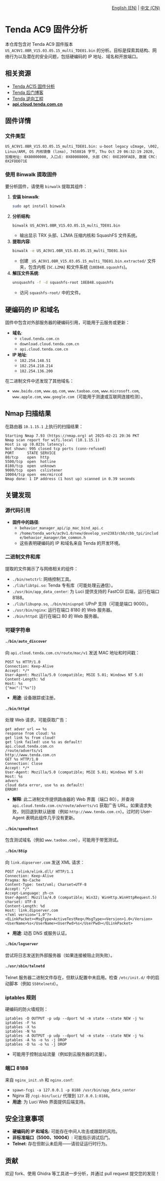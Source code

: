 
<div align="right">
  <a href="README.md">English (EN)</a> | 
  <a href="README-cn.md">中文 (CN)</a>
</div>

# Tenda AC9 固件分析

本仓库包含对 Tenda AC9 固件版本 `US_AC9V1.0BR_V15.03.05.15_multi_TDE01.bin` 的分析。目标是探索其结构、网络行为以及潜在的安全问题，包括硬编码的 IP 地址、域名和开放端口。

## 相关资源
- [Tenda AC15 固件分析](https://github.com/SC0p30N3/Tenda-AC15-Firmware-V15.03.05.18)
- [Tenda 后门博客](https://ea.github.io/blog/2013/10/18/tenda-backdoor/)
- [Tenda 逆向工程](https://github.com/latonita/tenda-reverse)
- [**api.cloud.tenda.com.cn**](https://github.com/mrxehmad/api.cloud.tenda.com.cn)

## 固件详情

### 文件类型
```
US_AC9V1.0BR_V15.03.05.15_multi_TDE01.bin: u-boot legacy uImage, \002, Linux/ARM, OS 内核镜像 (lzma), 7458816 字节, Thu Oct 29 06:32:19 2020, 加载地址: 0X80000000, 入口点: 0X80008000, 头部 CRC: 0XE209FAEB, 数据 CRC: 0X2FDDD71E
```

### 使用 Binwalk 提取固件
要分析固件，请使用 `binwalk` 提取其组件：
1. **安装 binwalk**:
   ```bash
   sudo apt install binwalk
   ```
2. **分析结构**:
   ```bash
   binwalk US_AC9V1.0BR_V15.03.05.15_multi_TDE01.bin
   ```
   - 输出显示 TRX 头部、LZMA 压缩内核和 SquashFS 文件系统。
3. **提取内容**:
   ```bash
   binwalk -e US_AC9V1.0BR_V15.03.05.15_multi_TDE01.bin
   ```
   - 创建 `_US_AC9V1.0BR_V15.03.05.15_multi_TDE01.bin.extracted/` 文件夹，包含内核 (`5C.LZMA`) 和文件系统 (`18EB48.squashfs`)。
4. **解压文件系统**:
   ```bash
   unsquashfs -f -d squashfs-root 18EB48.squashfs
   ```
   - 访问 `squashfs-root/` 中的文件。

## 硬编码的 IP 和域名
固件中包含对外部服务器的硬编码引用，可能用于云服务或更新：
- **域名**:
  - `cloud.tenda.com.cn`
  - `download.cloud.tenda.com.cn`
  - `api.cloud.tenda.com.cn`
- **IP 地址**:
  - `182.254.148.51`
  - `182.254.218.214`
  - `182.254.136.200`

在二进制文件中还发现了其他域名：
- `www.baidu.com`, `www.qq.com`, `www.taobao.com`, `www.microsoft.com`, `www.apple.com`, `www.google.com`（可能用于测速或互联网连接检测）。

## Nmap 扫描结果
在路由器 `10.1.15.1` 上执行的扫描结果：
```
Starting Nmap 7.93 (https://nmap.org) at 2025-02-21 20:36 PKT
Nmap scan report for wifi.local (10.1.15.1)
Host is up (0.023s latency).
Not shown: 995 closed tcp ports (conn-refused)
PORT      STATE SERVICE
80/tcp    open  http
5500/tcp  open  hotline
8180/tcp  open  unknown
9000/tcp  open  cslistener
10004/tcp open  emcrmirccd
Nmap done: 1 IP address (1 host up) scanned in 0.39 seconds
```

## 关键发现
### 源代码引用
- **固件中的路径**:
  - `behavior_manager_api/ip_mac_bind_api.c`
  - `/home/tenda_work/ac9v1.0/new/develop_svn2383/cbb/cbb_tpi/include/behavior_manager/bm_common.h`
  - 这些表明硬编码的 IP 和域名来自 Tenda 的开发环境。

### 二进制文件和库
提取的文件揭示了与网络相关的组件：
- `./bin/netctrl`: 网络控制工具。
- `./lib/libtpi.so`: Tenda 专有库（可能处理云通信）。
- `./usr/bin/app_data_center`: 为 Luci 提供支持的 FastCGI 后端，运行在端口 8188。
- `./lib/libupnp.so`, `./bin/miniupnpd`: UPnP 支持（可能是端口 9000）。
- `./usr/bin/nginx`: 运行在端口 8180 的 Web 服务器。
- `./bin/httpd`: 运行在端口 80 的 Web 服务器。

### 可疑字符串
#### `./bin/auto_discover`
向 `api.cloud.tenda.com.cn/route/mac/v1` 发送 MAC 地址和时间戳：
```http
POST %s HTTP/1.0
Connection: Keep-Alive
Accept: */*
User-Agent: Mozilla/5.0 (compatible; MSIE 5.01; Windows NT 5.0)
Content-Length: %d
Host: %s
{"mac":["%s"]}
```
- **用途**: 设备跟踪或注册。

#### `./bin/httpd`
处理 Web 请求，可能获取广告：
```
get adver url == %s
response from cloud: %s
get link %s from cloud!
get link failed! use %s as default!
api.cloud.tenda.com.cn
/route/adverts/v1
http://www.tenda.com.cn
GET %s HTTP/1.0
Connection: Close
Accept: */*
User-Agent: Mozilla/5.0 (compatible; MSIE 5.01; Windows NT 5.0)
Host: %s
advers
cloud data error, use %s as default!
ERROR!
```
- **解释**: 此二进制文件提供路由器的 Web 界面（端口 80），并查询 `api.cloud.tenda.com.cn/route/adverts/v1` 获取广告 URL。如果请求失败，则回退到默认链接（例如 `http://www.tenda.com.cn`）。过时的 User-Agent 表明此组件几乎没有更新。

#### `./bin/speedtest`
包含测试域名（例如 `www.taobao.com`），可能用于带宽测试。

#### `./bin/88ip`
向 `link.dipserver.com` 发送 XML 请求：
```http
POST /elink/elink.dll/ HTTP/1.1
Connection: Keep-Alive
Pragma: No-Cache
Content-Type: text/xml; Charset=UTF-8
Accept: */*
Accept-Language: zh-cn
User-Agent: Mozilla/4.0 (compatible; Win32; WinHttp.WinHttpRequest.5)
charset: UTF-8
Content-Length: %d
Host: link.dipserver.com
<?xml version="1.0"?>
<ELinkPacket><MsgType>ActiveTestReq</MsgType><Version>1.0</Version><UserName>%s</UserName><UserPwd>%s</UserPwd></ELinkPacket>
```
- **用途**: 动态 DNS 或服务认证。

#### `./bin/logserver`
尝试将日志发送到外部服务器（如果连接被阻止则失败）。

#### `./usr/sbin/telnetd`
Telnet 服务器二进制文件存在，但默认配置中未启用。检查 `/etc/init.d/` 中的启动脚本（例如 `S50telnetd`）。

### iptables 规则
硬编码的防火墙规则：
```
iptables -D OUTPUT -p udp --dport %d -m state --state NEW -j %s
iptables -F %s
iptables -X %s
iptables -N %s
iptables -A OUTPUT -p udp --dport %d -m state --state NEW -j %s
iptables -A %s -o %s -j DROP
iptables -D %s -o %s -j DROP
```
- 可能用于控制出站流量（例如到云服务器的流量）。

### 端口 8188
来自 `nginx_init.sh` 和 `nginx.conf`:
- `spawn-fcgi -a 127.0.0.1 -p 8188 /usr/bin/app_data_center`
- Nginx 将 `/cgi-bin/luci/` 代理到 `127.0.0.1:8188`。
- **用途**: 为 Luci Web 界面提供后端支持。

## 安全注意事项
- **硬编码的 IP 和域名**: 可能存在中间人攻击或跟踪的风险。
- **非标准端口（5500、10004）**: 可能指示调试后门。
- **Telnet**: 存在但默认未启用——请验证运行时行为。

## 贡献
欢迎 fork、使用 Ghidra 等工具进一步分析，并通过 pull request 提交您的发现！

